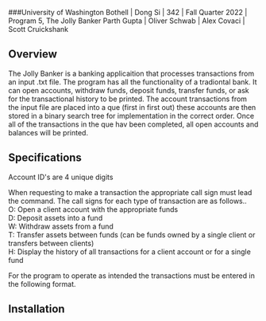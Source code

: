 
###University of Washington Bothell | Dong Si | 342 | Fall Quarter 2022 | Program 5, The Jolly Banker
Parth Gupta | Oliver Schwab | Alex Covaci | Scott Cruickshank

## Overview
The Jolly Banker is a banking applicaition that processes transactions from an input .txt file. The program has all the functionality of a tradiontal bank. It can  open accounts, withdraw funds, deposit funds, transfer funds, or ask for the transactional history to be printed. The account transactions from the input file are placed into a que (first in first out) these accounts are then stored in a binary search tree for implementation in the correct order. Once all of the transactions in the que hav been completed, all open accounts and balances will be printed. 

## Specifications

Account ID's are 4 unique digits

When requesting to make a transaction the appropriate call sign must lead the command. The call signs for each type of transaction are as follows.. <br>
O: Open a client account with the appropriate funds <br>
D: Deposit assets into a fund <br>
W: Withdraw assets from a fund <br>
T: Transfer assets between funds (can be funds owned by a single client or 
transfers between clients) <br> 
H: Display the history of all transactions for a client account or for a single fund <br>



For the program to operate as intended the transactions must be entered in the following format.

## Installation 





  
